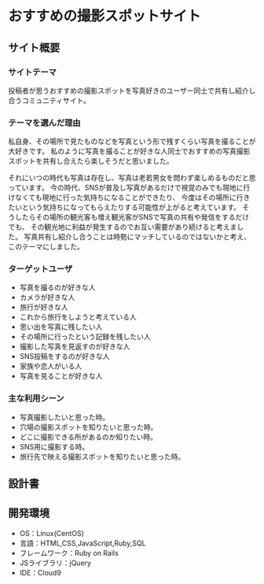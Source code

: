# おすすめの撮影スポットサイト

## サイト概要
### サイトテーマ
投稿者が思うおすすめの撮影スポットを写真好きのユーザー同士で共有し紹介し合うコミュニティサイト。

### テーマを選んだ理由
私自身、その場所で見たものなどを写真という形で残すくらい写真を撮ることが大好きです。 
私のように写真を撮ることが好きな人同士でおすすめの写真撮影スポットを共有し合えたら楽しそうだと思いました。

それにいつの時代も写真は存在し、写真は老若男女を問わず楽しめるものだと思っています。
今の時代、SNSが普及し写真があるだけで視覚のみでも現地に行けなくても現地に行った気持ちになることができたり、
今度はその場所に行きたいという気持ちになってもらえたりする可能性が上がると考えています。
そうしたらその場所の観光客も増え観光客がSNSで写真の共有や発信をするだけでも、
その観光地に利益が発生するのでお互い需要があり続けると考えました。
写真共有し紹介し合うことは時勢にマッチしているのではないかと考え、このテーマにしました。

### ターゲットユーザ
- 写真を撮るのが好きな人
- カメラが好きな人
- 旅行が好きな人
- これから旅行をしようと考えている人
- 思い出を写真に残したい人
- その場所に行ったという記録を残したい人
- 撮影した写真を見返すのが好きな人
- SNS投稿をするのが好きな人
- 家族や恋人がいる人
- 写真を見ることが好きな人

### 主な利用シーン
- 写真撮影したいと思った時。
- 穴場の撮影スポットを知りたいと思った時。
- どこに撮影できる所があるのか知りたい時。
- SNS用に撮影する時。
- 旅行先で映える撮影スポットを知りたいと思った時。


## 設計書

## 開発環境
- OS：Linux(CentOS)
- 言語：HTML,CSS,JavaScript,Ruby,SQL
- フレームワーク：Ruby on Rails
- JSライブラリ：jQuery
- IDE：Cloud9

